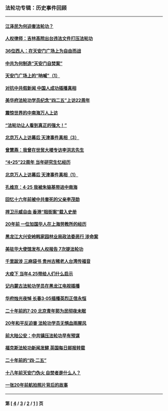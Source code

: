 ### 法轮功专辑：历史事件回顾
---
#### [江泽民为何迫害法轮功？](../../pages/nf5793/n13876324.md?08270430) 
#### [人权律师：吉林高院出台违法文件打压法轮功](../../pages/nf5793/n13825665.md?08270430) 
#### [36位西人：在天安门广场上为自由而战](../../pages/nf5793/n13390029.md?08270430) 
#### [中共为何制造“天安门自焚案”](../../pages/nf5793/n13183270.md?08270430) 
#### [天安门广场上的“呐喊”（1）](../../pages/nf5793/n13105277.md?08270430) 
#### [对抗中共假新闻 中国人成功插播真相](../../pages/nf5793/n12910618.md?08270430) 
#### [美华府法轮功学员纪念“四二五”上访22周年](../../pages/nf5793/n12904445.md?08270430) 
#### [震惊世界的中南海万人上访](../../pages/nf5793/n12903976.md?08270430) 
#### [“法轮功让人看到真正的强大！”](../../pages/nf5793/n12903195.md?08270430) 
#### [北京万人上访幕后 天津事件真相（3）](../../pages/nf5793/n12902807.md?08270430) 
#### [曾慧燕：我曾在世贸大楼专访李洪志先生](../../pages/nf5793/n12898729.md?08270430) 
#### [“4•25”22周年 当年研究生忆经历](../../pages/nf5793/n12894152.md?08270430) 
#### [北京万人上访幕后 天津事件真相（1）](../../pages/nf5793/n12885174.md?08270430) 
#### [孔维京：4·25 我被朱镕基带进中南海](../../pages/nf5793/n12864987.md?08270430) 
#### [回忆十六年前被中共害死的父亲李茂勋](../../pages/nf5793/n12880270.md?08270430) 
#### [捍卫示威自由 香港“阻街案”载入史册](../../pages/nf5793/n12811245.md?08270430) 
#### [20年前 一位加国华人在上海劳教所的经历](../../pages/nf5793/n12707932.md?08270430) 
#### [黑龙江大兴安岭韩家园林业局政法委恶行 涉命案](../../pages/nf5793/n12622815.md?08270430) 
#### [美驻华大使馆发布人权报告 7次提法轮功](../../pages/nf5793/n12520541.md?08270430) 
#### [千里跋涉 三麻袋书 贵州古稀老人台湾传福音](../../pages/nf5793/n12198750.md?08270430) 
#### [大疫下 当年4.25带给人们什么启示](../../pages/nf5793/n12058565.md?08270430) 
#### [记内蒙古法轮功学员在黑龙江电视插播](../../pages/nf5793/n11699194.md?08270430) 
#### [华府烛光夜悼 长春3·05插播英烈正信永恒](../../pages/nf5793/n11397432.md?08270430) 
#### [二十年前的7·20 北京青年郭为民彻夜未眠](../../pages/nf5793/n11354195.md?08270430) 
#### [20年和平反迫害 法轮功学员无惧血雨腥风](../../pages/nf5793/n11348279.md?08270430) 
#### [前大陆公安：中共镇压法轮功早有预谋](../../pages/nf5793/n11352168.md?08270430) 
#### [福克斯法轮功新闻发酵  英国每日邮报转载](../../pages/nf5793/n11285952.md?08270430) 
#### [二十年前的“四·二五”](../../pages/nf5793/n11207639.md?08270430) 
#### [十八年前天安门伪火 自焚者是什么人？](../../pages/nf5793/n10996556.md?08270430) 
#### [一张20年前航拍照片背后的故事](../../pages/nf5793/n10693797.md?08270430) 

---
#### 第 [ [4](./4.md?08270430) / [3](./3.md?08270430) / [2](./2.md?08270430) / [1](./1.md?08270430) ] 页
